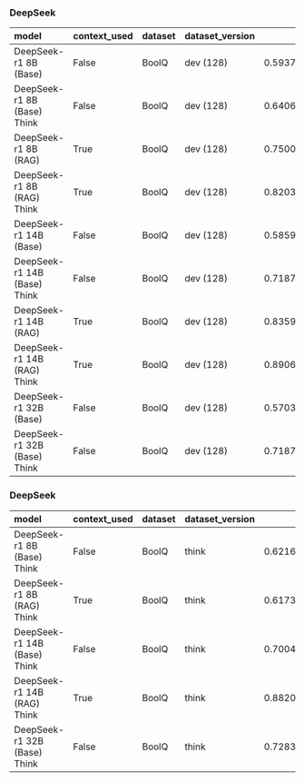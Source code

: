 ### DeepSeek

| model                        | context_used   | dataset   | dataset_version   |       f1 |       em |   total_energy_kWh |   inference_energy_kWh |   retrieval_energy_kWh |   total_emissions_kg |   inference_emissions_kg |   retrieval_emissions_kg |   avg_time_s | total_time   |
|:-----------------------------|:---------------|:----------|:------------------|---------:|---------:|-------------------:|-----------------------:|-----------------------:|---------------------:|-------------------------:|-------------------------:|-------------:|:-------------|
| DeepSeek-r1 8B (Base)        | False          | BoolQ     | dev (128)         | 0.593750 | 0.593750 |           0.000920 |               0.000920 |               0.000000 |             0.000270 |                 0.000270 |                 0.000000 |     2.666704 | 0:05:41      |
| DeepSeek-r1 8B (Base) Think  | False          | BoolQ     | dev (128)         | 0.640625 | 0.640625 |           0.005209 |               0.005209 |               0.000000 |             0.001530 |                 0.001530 |                 0.000000 |    14.637021 | 0:31:13      |
| DeepSeek-r1 8B (RAG)         | True           | BoolQ     | dev (128)         | 0.750000 | 0.750000 |           0.000193 |               0.000187 |               0.000007 |             0.000057 |                 0.000055 |                 0.000002 |     0.621410 | 0:01:19      |
| DeepSeek-r1 8B (RAG) Think   | True           | BoolQ     | dev (128)         | 0.820312 | 0.820312 |           0.001367 |               0.001360 |               0.000007 |             0.000400 |                 0.000398 |                 0.000002 |     3.918387 | 0:08:21      |
| DeepSeek-r1 14B (Base)       | False          | BoolQ     | dev (128)         | 0.585938 | 0.585938 |           0.000194 |               0.000194 |               0.000000 |             0.000057 |                 0.000057 |                 0.000000 |     0.615033 | 0:01:18      |
| DeepSeek-r1 14B (Base) Think | False          | BoolQ     | dev (128)         | 0.718750 | 0.718750 |           0.001986 |               0.001986 |               0.000000 |             0.000583 |                 0.000583 |                 0.000000 |     5.564031 | 0:11:52      |
| DeepSeek-r1 14B (RAG)        | True           | BoolQ     | dev (128)         | 0.835938 | 0.835938 |           0.000143 |               0.000137 |               0.000006 |             0.000042 |                 0.000040 |                 0.000002 |     0.485185 | 0:01:02      |
| DeepSeek-r1 14B (RAG) Think  | True           | BoolQ     | dev (128)         | 0.890625 | 0.890625 |           0.001398 |               0.001392 |               0.000007 |             0.000411 |                 0.000409 |                 0.000002 |     3.948232 | 0:08:25      |
| DeepSeek-r1 32B (Base)       | False          | BoolQ     | dev (128)         | 0.570312 | 0.570312 |           0.000116 |               0.000116 |               0.000000 |             0.000034 |                 0.000034 |                 0.000000 |     0.414039 | 0:00:52      |
| DeepSeek-r1 32B (Base) Think | False          | BoolQ     | dev (128)         | 0.718750 | 0.718750 |           0.003886 |               0.003886 |               0.000000 |             0.001141 |                 0.001141 |                 0.000000 |    10.540339 | 0:22:29      |

### DeepSeek

| model                        | context_used   | dataset   | dataset_version   |       f1 |       em |   total_energy_kWh |   inference_energy_kWh |   retrieval_energy_kWh |   total_emissions_kg |   inference_emissions_kg |   retrieval_emissions_kg |   avg_time_s | total_time   |
|:-----------------------------|:---------------|:----------|:------------------|---------:|---------:|-------------------:|-----------------------:|-----------------------:|---------------------:|-------------------------:|-------------------------:|-------------:|:-------------|
| DeepSeek-r1 8B (Base) Think  | False          | BoolQ     | think             | 0.621638 | 0.621638 |           0.000344 |               0.000344 |               0.000000 |             0.000100 |                 0.000100 |                 0.000000 |     1.089086 | 0:59:23      |
| DeepSeek-r1 8B (RAG) Think   | True           | BoolQ     | think             | 0.617359 | 0.617359 |           0.001020 |               0.001011 |               0.000009 |             0.000290 |                 0.000287 |                 0.000003 |     3.034482 | 2:45:28      |
| DeepSeek-r1 14B (Base) Think | False          | BoolQ     | think             | 0.700489 | 0.700489 |           0.002094 |               0.002094 |               0.000000 |             0.000613 |                 0.000613 |                 0.000000 |     5.918757 | 5:22:46      |
| DeepSeek-r1 14B (RAG) Think  | True           | BoolQ     | think             | 0.882029 | 0.882029 |           0.001644 |               0.001637 |               0.000007 |             0.000483 |                 0.000480 |                 0.000002 |     4.738078 | 4:18:22      |
| DeepSeek-r1 32B (Base) Think | False          | BoolQ     | think             | 0.728301 | 0.728301 |           0.003891 |               0.003891 |               0.000000 |             0.001136 |                 0.001136 |                 0.000000 |    10.583791 | 9:37:10      |

